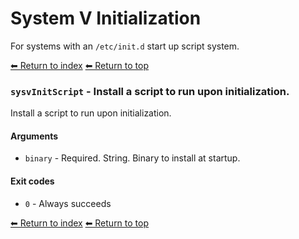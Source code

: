 # System V Initialization

For systems with an `/etc/init.d` start up script system.

[⬅ Return to index](index.md)
[⬅ Return to top](../index.md)


### `sysvInitScript` - Install a script to run upon initialization.

Install a script to run upon initialization.

#### Arguments

- `binary` - Required. String. Binary to install at startup.

#### Exit codes

- `0` - Always succeeds

[⬅ Return to index](index.md)
[⬅ Return to top](../index.md)
